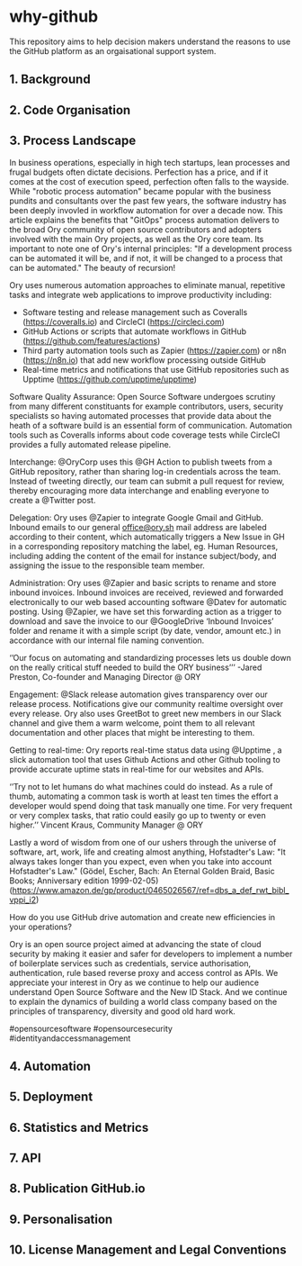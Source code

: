 # why-github
This repository aims to help decision makers understand the reasons to use the GitHub platform as an orgaisational support system.
## 1. Background

## 2. Code Organisation

## 3. Process Landscape

In business operations, especially in high tech startups, lean processes and frugal budgets often dictate decisions. Perfection has a price, and if it comes at the cost of execution speed, perfection often falls to the wayside. While "robotic process automation" became popular with the business pundits and consultants over the past few years, the software industry has been deeply invovled in workflow automation for over a decade now. This article explains the benefits that "GitOps" process automation delivers to the broad Ory community of open source contributors and adopters involved with the main Ory projects, as well as the Ory core team. 
Its important to note one of Ory's internal principles: "If a development process can be automated it will be, and if not, it will be changed to a process that can be automated." The beauty of recursion! 

Ory uses numerous automation approaches to eliminate manual, repetitive tasks and integrate web applications to improve productivity including:
- Software testing and release management such as Coveralls (https://coveralls.io)  and CircleCI (https://circleci.com)
- GitHub Actions or scripts that automate workflows in GitHub (https://github.com/features/actions)
- Third party automation tools such as Zapier (https://zapier.com) or n8n (https://n8n.io) that add new workflow processing outside GitHub
- Real-time metrics and notifications that use GitHub repositories such as Upptime (https://github.com/upptime/upptime)

Software Quality Assurance: Open Source Software undergoes scrutiny from many different constituants for example contributors, users, security specialists so having automated processes that provide data about the heath of a software build is an essential form of communication. Automation tools such as Coveralls informs about code coverage tests while CircleCI  provides a fully automated release pipeline.

Interchange: @OryCorp uses this @GH Action to publish tweets from a GitHub repository, rather than sharing log-in credentials across the team. Instead of tweeting directly, our team can submit a pull request for review, thereby encouraging more data interchange and enabling everyone to create a @Twitter post.

Delegation: Ory uses @Zapier to integrate Google Gmail and GitHub. Inbound emails to our general office@ory.sh  mail address are labeled according to their content, which automatically triggers a New Issue in GH in a corresponding repository matching the label, eg. Human Resources, including adding the content of the email  for instance subject/body, and assigning the issue to the responsible team member. 

Administration: Ory uses @Zapier and basic scripts to rename and store inbound invoices. Inbound invoices are received, reviewed and  forwarded electronically to our web based accounting software @Datev for automatic posting. Using @Zapier, we have set this forwarding action as a trigger to download and save the invoice to our @GoogleDrive ‘Inbound Invoices’ folder and rename it with a simple script (by date, vendor, amount etc.) in accordance with our internal file naming convention.

‘’Our focus on automating and standardizing processes lets us double down on the really critical stuff needed to build the ORY business’’’
-Jared Preston, Co-founder and Managing Director @ ORY

Engagement: @Slack release automation gives transparency over our release process. Notifications give our community realtime oversight over every release. Ory also uses GreetBot to greet new members in our Slack channel and give them a warm welcome, point them to all relevant documentation and other places that might be interesting to them.

Getting to real-time: Ory reports real-time status data using @Upptime , a slick automation tool that uses Github Actions and other Github tooling to provide accurate uptime stats in real-time for our websites and APIs. 

‘’Try not to let humans do what machines could do instead. As a rule of thumb, automating a common task is worth at least ten times the effort a developer would spend doing that task manually one time. For very frequent or very complex tasks, that ratio could easily go up to twenty or even higher.’’
Vincent Kraus, Community Manager @ ORY

Lastly a word of wisdom from one of our ushers through the universe of software, art, work, life and creating almost anything, Hofstadter's Law: 
"It always takes longer than you expect, even when you take into account Hofstadter's Law." (Gödel, Escher, Bach: An Eternal Golden Braid, Basic Books; Anniversary edition 1999-02-05) (https://www.amazon.de/gp/product/0465026567/ref=dbs_a_def_rwt_bibl_vppi_i2)

How do you use GitHub drive automation and create new efficiencies in your operations?  

Ory is an open source project aimed at advancing the state of cloud security by making it easier and safer for developers to implement a number of boilerplate services such as credentials, service authorisation, authentication, rule based reverse proxy and access control as APIs. We appreciate your interest in Ory as we continue to help our audience understand Open Source Software and the New ID Stack. And we continue to explain the dynamics of building a world class company based on the principles of transparency, diversity and good old hard work.

#opensourcesoftware #opensourcesecurity #identityandaccessmanagement


## 4. Automation

## 5. Deployment

## 6. Statistics and Metrics

## 7. API

## 8. Publication GitHub.io

## 9. Personalisation

## 10. License Management and Legal Conventions
